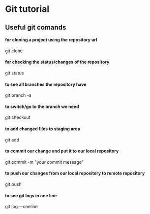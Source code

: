 # Git tutorial

## Useful git comands
#### for cloning a project using the repository url
git clone <url> 
#### for checking the status/changes of the repository
git status 
#### to see all branches the repository have
git branch -a 
#### to switch/go to the branch we need
git checkout <branch name>
#### to add changed files to staging area
git add <file name> 
#### to commit our change and put it to our local repository
git commit -m "your commit message" 
#### to push our changes from our local repository to remote repository  
git push   
#### to see git logs in one line 
git log --oneline 


